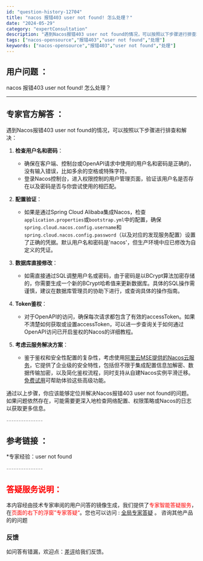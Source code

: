 ```yaml
---
id: "question-history-12704"
title: "nacos 报错403 user not found! 怎么处理？"
date: "2024-05-29"
category: "expertConsultation"
description: "遇到Nacos报错403 user not found的情况，可以按照以下步骤进行排查和解决：1. **检查用户名和密码**：   - 确保在客户端、控制台或OpenAPI请求中使用的用户名和密码是正确的，没有输入错误，比如多余的空格或特殊字符。   - 登录Nacos控制台，进入权限控制的用户管理"
tags: ["nacos-opensource","报错403","user not found","处理"]
keywords: ["nacos-opensource","报错403","user not found","处理"]
---
```


## 用户问题 ： 
 nacos 报错403 user not found! 怎么处理？  

---------------
## 专家官方解答 ：

遇到Nacos报错403 user not found的情况，可以按照以下步骤进行排查和解决：

1. **检查用户名和密码**：
   - 确保在客户端、控制台或OpenAPI请求中使用的用户名和密码是正确的，没有输入错误，比如多余的空格或特殊字符。
   - 登录Nacos控制台，进入权限控制的用户管理页面，验证该用户名是否存在以及密码是否与你尝试使用的相匹配。

2. **配置验证**：
   - 如果是通过Spring Cloud Alibaba集成Nacos，检查`application.properties`或`bootstrap.yml`中的配置，确保`spring.cloud.nacos.config.username`和`spring.cloud.nacos.config.password`（以及对应的发现服务配置）设置了正确的凭据。默认用户名和密码是'nacos'，但生产环境中应已修改为自定义的凭证。

3. **数据库直接修改**：
   - 如需直接通过SQL调整用户名或密码，由于密码是以BCrypt算法加密存储的，你需要生成一个新的BCrypt哈希值来更新数据库。具体的SQL操作需谨慎，建议在数据库管理员的协助下进行，或查询具体的操作指南。

4. **Token鉴权**：
   - 对于OpenAPI的访问，确保每次请求都包含了有效的accessToken。如果不清楚如何获取或设置accessToken，可以进一步查询关于如何通过OpenAPI访问已开启鉴权的Nacos的详细教程。

5. **考虑云服务解决方案**：
   - 鉴于鉴权和安全性配置的复杂性，考虑使用[阿里云MSE提供的Nacos云服务](https://www.aliyun.com/product/aliware/mse?spm=nacos.cloud.topbar.0.0.0)，它提供了企业级的安全特性，包括但不限于集成配置信息加解密、数据传输加密，以及简化鉴权流程，同时支持从自建Nacos实例平滑迁移。[免费试用](https://free.aliyun.com/?searchKey=nacos&spm=nacos.cloud.topbar.0.0.0)可帮助体验这些高级功能。

通过以上步骤，你应该能够定位并解决Nacos报错403 user not found的问题。如果问题依然存在，可能需要更深入地检查网络配置、权限策略或Nacos的日志以获取更多信息。


<font color="#949494">---------------</font> 


## 参考链接 ：

*专家经验：user not found 


 <font color="#949494">---------------</font> 
 


## <font color="#FF0000">答疑服务说明：</font> 

本内容经由技术专家审阅的用户问答的镜像生成，我们提供了<font color="#FF0000">专家智能答疑服务</font>，在<font color="#FF0000">页面的右下的浮窗”专家答疑“</font>。您也可以访问 : [全局专家答疑](https://answer.opensource.alibaba.com/docs/intro) 。 咨询其他产品的的问题

### 反馈
如问答有错漏，欢迎点：[差评](https://ai.nacos.io/user/feedbackByEnhancerGradePOJOID?enhancerGradePOJOId=14681)给我们反馈。
